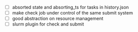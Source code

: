 - [ ] absorted state and absorting_ts for tasks in history.json
- [ ] make check job under control of the same submit system
- [ ] good abstraction on resource management
- [ ] slurm plugin for check and submit